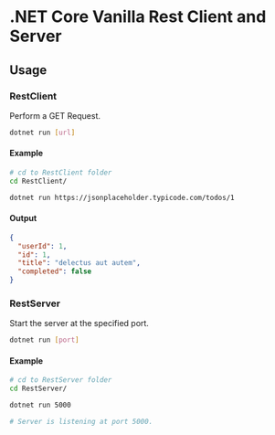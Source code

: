 # .NET Core Vanilla Rest Client and Server
## Usage
### RestClient
Perform a GET Request.
```bash
dotnet run [url]
```
#### Example
```bash
# cd to RestClient folder
cd RestClient/

dotnet run https://jsonplaceholder.typicode.com/todos/1
```
#### Output
```json
{
  "userId": 1,
  "id": 1,
  "title": "delectus aut autem",
  "completed": false
}
```
### RestServer
Start the server at the specified port.
```bash
dotnet run [port]
```
#### Example
```bash
# cd to RestServer folder
cd RestServer/

dotnet run 5000

# Server is listening at port 5000.
```